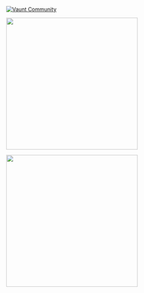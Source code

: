 

[![Vaunt Community](https://api.vaunt.dev/v1/github/entities/answerdev/repositories/answer/badges/community)](https://community.vaunt.dev/board/answerdev/repository/answer)

<p>
  <img src="https://api.vaunt.dev/v1/github/entities/answerdev/repositories/answer/contributors?format=svg&limit=15" width="350" />
</p>

<p>
  <img decoding="async" loading="lazy" src="https://api.vaunt.dev/v1/github/entities/jeff1010322/achievements?format=svg&limit=20" width="350" />
</p>

